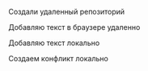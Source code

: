 Создали удаленный репозиторий

Добавляю текст в браузере удаленно

Добавляю текст локально

Создаем конфликт локально